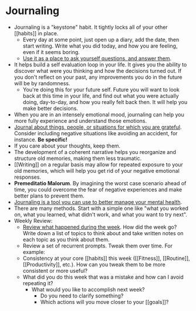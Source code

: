# Journaling

- Journaling is a "keystone" habit. It tightly locks all of your other [[habits]] in place.
  - Every day at some point, just open up a diary, add the date, then start writing. Write what you did today, and how you are feeling, even if it seems boring.
  - [Use it as a place to ask yourself questions, and answer them](https://sive.rs/dj).
- It helps build a self evaluation loop in your life. It gives you the ability to discover what were you thinking and how the decisions turned out. If you don't reflect on your past, any improvements you do in the future will be by randomness.
  - You're doing this for your future self. Future you will want to look back at this time in your life, and find out what you were actually doing, day-to-day, and how you really felt back then. It will help you make better decisions.
- When you are in an intensely emotional mood, journaling can help you more fully experience and understand those emotions.
- [Journal about things, people, or situations for which you are grateful](https://youtu.be/fSwpe8r50_o). Consider including negative situations like avoiding an accident, for instance. **Be specific!**
- If you care about your thoughts, keep them.
- The development of a coherent narrative helps you reorganize and structure old memories, making them less traumatic.
- [[Writing]] on a regular basis may allow for repeated exposure to your old memories, which will help you get rid of your negative emotional responses.
- **Premeditatio Malorum**. By imagining the worst case scenario ahead of time, you could overcome the fear of negative experiences and make better plans to prevent them.
- [Journaling is a tool you can use to better manage your mental health](https://nesslabs.com/dear-diary).
- There are many methods. Start with a simple one like "what you worked on, what you learned, what didn't work, and what you want to try next".
- Weekly Review:
  - [Review what happened during the week](https://www.benkuhn.net/weekly/). How did the week go? Write down a list of topics to think about and take written notes on each topic as you think about them.
  - Review a set of recurrent prompts. Tweak them over time. For example:
  - Consistency at your core [[habits]] this week ([[Fitness]], [[Routine]], [[Productivity]], etc.). How can you tweak them to be more consistent or more useful?
  - What did you do this week that was a mistake and how can I avoid repeating it?
    - What would you like to accomplish next week?
      - Do you need to clarify something?
      - Which actions will you move closer to your [[goals]]?
